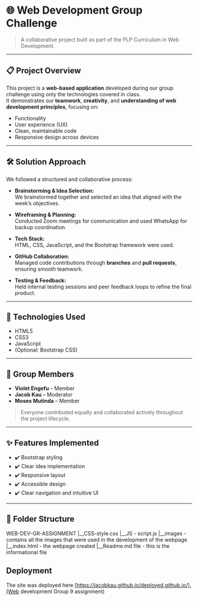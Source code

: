 # 🌐 Web Development Group Challenge

> A collaborative project built as part of the PLP Curriculum in Web Development.

---

## 📋 Project Overview

This project is a **web-based application** developed during our group challenge using only the technologies covered in class.  
It demonstrates our **teamwork**, **creativity**, and **understanding of web development principles**, focusing on:

- Functionality
- User experience (UX)
- Clean, maintainable code
- Responsive design across devices

---

## 🛠️ Solution Approach

We followed a structured and collaborative process:

- **Brainstorming & Idea Selection:**  
  We brainstormed together and selected an idea that aligned with the week’s objectives.
  
- **Wireframing & Planning:**  
  Conducted Zoom meetings for communication and used WhatsApp for backup coordination.

- **Tech Stack:**  
  HTML, CSS, JavaScript, and the Bootstrap framework were used.

- **GitHub Collaboration:**  
  Managed code contributions through **branches** and **pull requests**, ensuring smooth teamwork.

- **Testing & Feedback:**  
  Held internal testing sessions and peer feedback loops to refine the final product.

---

## 🧰 Technologies Used

- HTML5
- CSS3
- JavaScript
- (Optional: Bootstrap CSS)

---

## 👥 Group Members

- **Violet Engefu** – Member
- **Jacob Kau** – Moderator
- **Moses Mutinda** – Member

> Everyone contributed equally and collaborated actively throughout the project lifecycle.

---

## ✨ Features Implemented

- ✔️ Bootstrap styling
- ✔️ Clear idea implementation
- ✔️ Responsive layout
- ✔️ Accessible design
- ✔️ Clear navigation and intuitive UI

---

## 📁 Folder Structure

WEB-DEV-GR-ASSIGNMENT
|__CSS-style.css
|__JS - script.js
|__images - contains all the images that were used in the development of the webpage
|__index.html - the webpage created
|__Readme.md file - this is the informational file

## Deployment
The site was deployed here [https://jacobkau.github.io/deployed.github.io/].(Web development Group 9 assignment)
